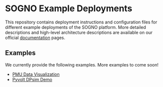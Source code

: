 # SOGNO Example Deployments

This repository contains deployment instructions and configuration files for different example deployments of the SOGNO platform.
More detailed descriptions and high-level architecture descriptions are available on our official [documentation](https://sogno-platform.github.io/docs/) pages.

## Examples

We currently provide the following examples.
More examples to come soon!

- [PMU Data Visualization](pmu-data-visualization)
- [Pyvolt DPsim Demo](pyvolt-dpsim-demo)
